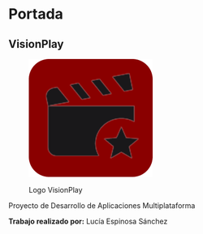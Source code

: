 # Portada

## VisionPlay

<figure><img src=".gitbook/assets/image (20).png" alt=""><figcaption><p>Logo VisionPlay</p></figcaption></figure>

Proyecto de Desarrollo de Aplicaciones Multiplataforma

**Trabajo realizado por:** Lucía Espinosa Sánchez
